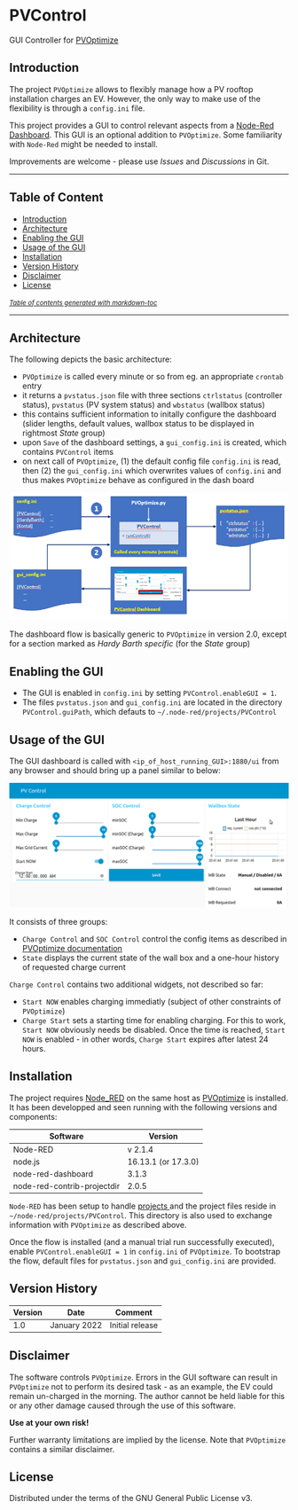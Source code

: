 # PVControl
GUI Controller for [PVOptimize](https://stefae.github.io/PVOptimize/)

## Introduction
The project `PVOptimize` allows to flexibly manage how a PV rooftop installation charges an EV. However, the only way to make use of the flexibility is through a `config.ini` file.

This project provides a GUI to control relevant aspects from a [Node-Red Dashboard](https://flows.nodered.org/node/node-red-dashboard). This GUI is an optional addition to `PVOptimize`. Some familiarity with `Node-Red` might be needed to install.

Improvements are welcome - please use *Issues* and *Discussions* in Git.

-------------
## Table of Content
  * [Introduction](#introduction)
  * [Architecture](#architecture)
  * [Enabling the GUI](#enabling-the-gui)
  * [Usage of the GUI](#usage-of-the-gui)
  * [Installation](#installation)
  * [Version History](#version-history)
  * [Disclaimer](#disclaimer)
  * [License](#license)

<small><i><a href='http://ecotrust-canada.github.io/markdown-toc/'>Table of contents generated with markdown-toc</a></i></small>

-------------

## Architecture

The following depicts the basic architecture:
* `PVOptimize` is called every minute or so from eg. an appropriate `crontab` entry
* it returns a `pvstatus.json` file with three sections `ctrlstatus` (controller status), `pvstatus` (PV system status) and `wbstatus` (wallbox status)
* this contains sufficient information to initally configure the dashboard (slider lengths, default values, wallbox status to be displayed in rightmost *State* group)
* upon `Save` of the dashboard settings, a `gui_config.ini` is created, which contains `PVControl` items
* on next call of `PVOptimize`, (1) the default config file `config.ini` is read, then (2) the `gui_config.ini` which overwrites values of `config.ini` and thus makes `PVOptimize` behave as configured in the dash board

![Architecture](docs/architecture.png)

The dashboard flow is basically generic to `PVOptimize` in version 2.0, except for a section marked as *Hardy Barth specific* (for the *State* group)

## Enabling the GUI

* The GUI is enabled in `config.ini` by setting `PVControl.enableGUI = 1`.
* The files `pvstatus.json` and `gui_config.ini` are located in the directory `PVControl.guiPath`, which defauts to `~/.node-red/projects/PVControl`

## Usage of the GUI

The GUI dashboard is called with `<ip_of_host_running_GUI>:1880/ui` from any browser and should bring up a panel similar to below:

![Dashboard](docs/dashboard.png)

It consists of three groups:
* `Charge Control` and `SOC Control` control the config items as described in [PVOptimize documentation](https://stefae.github.io/PVOptimize/#understanding-configuration-options-for-ev-charging-and-soc-management)
* `State` displays the current state of the wall box and a one-hour history of requested charge current

`Charge Control` contains two additional widgets, not described so far:
* `Start NOW` enables charging immediatly (subject of other constraints of `PVOptimize`)
* `Charge Start` sets a starting time for enabling charging. For this to work, `Start NOW` obviously needs be disabled. Once the time is reached, `Start NOW` is enabled - in other words, `Charge Start` expires after latest 24 hours.

## Installation
The project requires [Node_RED](https://nodered.org/docs/getting-started/raspberrypi) on the same host as [PVOptimize](https://stefae.github.io/PVOptimize/) is installed. It has been developped and seen running with the following versions and components:

| Software | Version |
|----------|---------|
| Node-RED | v 2.1.4 |
| node.js  | 16.13.1 (or 17.3.0) |
| node-red-dashboard | 3.1.3 |
| node-red-contrib-projectdir | 2.0.5 |

`Node-RED` has been setup to handle [projects ](https://nodered.org/docs/user-guide/projects/) and the project files reside in `~/node-red/projects/PVControl`. This directory is also used to exchange information with `PVOptimize` as described above.

Once the flow is installed (and a manual trial run successfully executed), enable `PVControl.enableGUI = 1` in `config.ini` of `PVOptimize`. To bootstrap the flow, default files for `pvstatus.json` and `gui_config.ini` are provided.

## Version History

| Version |Date | Comment |
|---------|-----|---------|
| 1.0     | January 2022 | Initial release |

## Disclaimer
The software controls `PVOptimize`. Errors in the GUI software can result in `PVOptimize` not to perform its desired task - as an example, the EV could remain un-charged in the morning. The author cannot be held liable for this or any other damage caused through the use of this software.

**Use at your own risk!**

Further warranty limitations are implied by the license. Note that `PVOptimize` contains a similar disclaimer.

## License
Distributed under the terms of the GNU General Public License v3.
